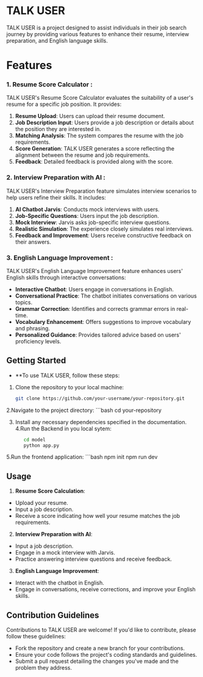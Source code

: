 # TALK USER
TALK USER is a project designed to assist individuals in their job search journey by
providing various features to enhance their resume, interview preparation, and English
language skills.

# Features
### 1. Resume Score Calculator :
TALK USER's Resume Score Calculator evaluates the suitability of a user's resume for a
specific job position. It provides:
1. **Resume Upload**: Users can upload their resume document.
2. **Job Description Input**: Users provide a job description or details about the position
they are interested in.
3. **Matching Analysis**: The system compares the resume with the job requirements.
4. **Score Generation**: TALK USER generates a score reflecting the alignment
between the resume and job requirements.
5. **Feedback**: Detailed feedback is provided along with the score.
### 2. Interview Preparation with AI :
TALK USER's Interview Preparation feature simulates interview scenarios to help users
refine their skills. It includes:
1. **AI Chatbot Jarvis**: Conducts mock interviews with users.
2. **Job-Specific Questions**: Users input the job description.
3. **Mock Interview**: Jarvis asks job-specific interview questions.
4. **Realistic Simulation**: The experience closely simulates real interviews.
5. **Feedback and Improvement**: Users receive constructive feedback on their
answers.
### 3. English Language Improvement :
TALK USER's English Language Improvement feature enhances users' English skills
through interactive conversations:
- **Interactive Chatbot**: Users engage in conversations in English.
- **Conversational Practice**: The chatbot initiates conversations on various topics.
- **Grammar Correction**: Identifies and corrects grammar errors in real-time.
- **Vocabulary Enhancement**: Offers suggestions to improve vocabulary and phrasing.
- **Personalized Guidance**: Provides tailored advice based on users' proficiency levels.

## Getting Started
- **To use TALK USER, follow these steps:
1. Clone the repository to your local machine:

   ```bash
   git clone https://github.com/your-username/your-repository.git
2.Navigate to the project directory:
     ```bash
       cd your-repository

3. Install any necessary dependencies specified in the documentation.
4.Run the Backend in you local sytem:

   ```bash
      cd model
      python app.py

5.Run the frontend application:
    ```bash
      npm init
      npm run dev

## Usage
1. **Resume Score Calculation**:
- Upload your resume.
- Input a job description.
- Receive a score indicating how well your resume matches the job requirements.
2. **Interview Preparation with AI**:
- Input a job description.
- Engage in a mock interview with Jarvis.
- Practice answering interview questions and receive feedback.
3. **English Language Improvement**:
- Interact with the chatbot in English.
- Engage in conversations, receive corrections, and improve your English skills.
## Contribution Guidelines
Contributions to TALK USER are welcome! If you'd like to contribute, please follow these
guidelines:
- Fork the repository and create a new branch for your contributions.
- Ensure your code follows the project's coding standards and guidelines.
- Submit a pull request detailing the changes you've made and the problem they address.
